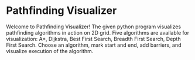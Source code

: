 # Pathfinding Visualizer

Welcome to Pathfinding Visualizer! The given python 
program visualizes pathfinding algorithms in
action on 2D grid. Five algorithms are available 
for visualization: A*, Dijkstra, Best First Search, Breadth First Search, 
Depth First Search. Choose an algorithm, mark start and 
end, add barriers, and visualize execution of the algorithm. 
